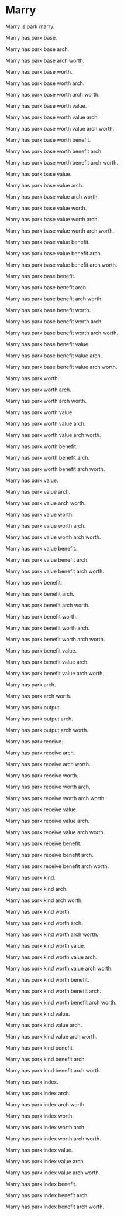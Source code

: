 # Marry

Marry is park marry.

Marry has park base.

Marry has park base arch.

Marry has park base arch worth.

Marry has park base worth.

Marry has park base worth arch.

Marry has park base worth arch worth.

Marry has park base worth value.

Marry has park base worth value arch.

Marry has park base worth value arch worth.

Marry has park base worth benefit.

Marry has park base worth benefit arch.

Marry has park base worth benefit arch worth.

Marry has park base value.

Marry has park base value arch.

Marry has park base value arch worth.

Marry has park base value worth.

Marry has park base value worth arch.

Marry has park base value worth arch worth.

Marry has park base value benefit.

Marry has park base value benefit arch.

Marry has park base value benefit arch worth.

Marry has park base benefit.

Marry has park base benefit arch.

Marry has park base benefit arch worth.

Marry has park base benefit worth.

Marry has park base benefit worth arch.

Marry has park base benefit worth arch worth.

Marry has park base benefit value.

Marry has park base benefit value arch.

Marry has park base benefit value arch worth.

Marry has park worth.

Marry has park worth arch.

Marry has park worth arch worth.

Marry has park worth value.

Marry has park worth value arch.

Marry has park worth value arch worth.

Marry has park worth benefit.

Marry has park worth benefit arch.

Marry has park worth benefit arch worth.

Marry has park value.

Marry has park value arch.

Marry has park value arch worth.

Marry has park value worth.

Marry has park value worth arch.

Marry has park value worth arch worth.

Marry has park value benefit.

Marry has park value benefit arch.

Marry has park value benefit arch worth.

Marry has park benefit.

Marry has park benefit arch.

Marry has park benefit arch worth.

Marry has park benefit worth.

Marry has park benefit worth arch.

Marry has park benefit worth arch worth.

Marry has park benefit value.

Marry has park benefit value arch.

Marry has park benefit value arch worth.

Marry has park arch.

Marry has park arch worth.

Marry has park output.

Marry has park output arch.

Marry has park output arch worth.

Marry has park receive.

Marry has park receive arch.

Marry has park receive arch worth.

Marry has park receive worth.

Marry has park receive worth arch.

Marry has park receive worth arch worth.

Marry has park receive value.

Marry has park receive value arch.

Marry has park receive value arch worth.

Marry has park receive benefit.

Marry has park receive benefit arch.

Marry has park receive benefit arch worth.

Marry has park kind.

Marry has park kind arch.

Marry has park kind arch worth.

Marry has park kind worth.

Marry has park kind worth arch.

Marry has park kind worth arch worth.

Marry has park kind worth value.

Marry has park kind worth value arch.

Marry has park kind worth value arch worth.

Marry has park kind worth benefit.

Marry has park kind worth benefit arch.

Marry has park kind worth benefit arch worth.

Marry has park kind value.

Marry has park kind value arch.

Marry has park kind value arch worth.

Marry has park kind benefit.

Marry has park kind benefit arch.

Marry has park kind benefit arch worth.

Marry has park index.

Marry has park index arch.

Marry has park index arch worth.

Marry has park index worth.

Marry has park index worth arch.

Marry has park index worth arch worth.

Marry has park index value.

Marry has park index value arch.

Marry has park index value arch worth.

Marry has park index benefit.

Marry has park index benefit arch.

Marry has park index benefit arch worth.